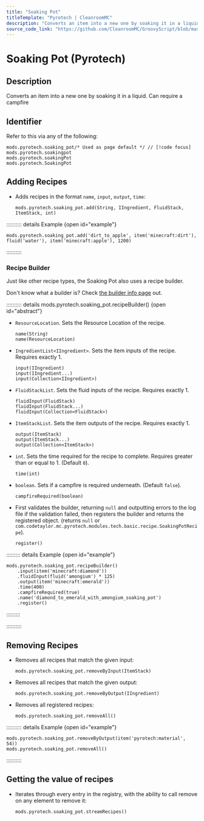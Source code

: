 ```yaml
---
title: "Soaking Pot"
titleTemplate: "Pyrotech | CleanroomMC"
description: "Converts an item into a new one by soaking it in a liquid. Can require a campfire"
source_code_link: "https://github.com/CleanroomMC/GroovyScript/blob/master/src/main/java/com/cleanroommc/groovyscript/compat/mods/pyrotech/SoakingPot.java"
---
```


# Soaking Pot (Pyrotech)

## Description

Converts an item into a new one by soaking it in a liquid. Can require a campfire

## Identifier

Refer to this via any of the following:

```groovy:no-line-numbers {1}
mods.pyrotech.soaking_pot/* Used as page default */ // [!code focus]
mods.pyrotech.soakingpot
mods.pyrotech.soakingPot
mods.pyrotech.SoakingPot
```


## Adding Recipes

- Adds recipes in the format `name`, `input`, `output`, `time`:

    ```groovy:no-line-numbers
    mods.pyrotech.soaking_pot.add(String, IIngredient, FluidStack, ItemStack, int)
    ```

:::::::::: details Example {open id="example"}
```groovy:no-line-numbers
mods.pyrotech.soaking_pot.add('dirt_to_apple', item('minecraft:dirt'), fluid('water'), item('minecraft:apple'), 1200)
```

::::::::::

### Recipe Builder

Just like other recipe types, the Soaking Pot also uses a recipe builder.

Don't know what a builder is? Check [the builder info page](../../groovy/builder.md) out.

:::::::::: details mods.pyrotech.soaking_pot.recipeBuilder() {open id="abstract"}
- `ResourceLocation`. Sets the Resource Location of the recipe.

    ```groovy:no-line-numbers
    name(String)
    name(ResourceLocation)
    ```

- `IngredientList<IIngredient>`. Sets the item inputs of the recipe. Requires exactly 1.

    ```groovy:no-line-numbers
    input(IIngredient)
    input(IIngredient...)
    input(Collection<IIngredient>)
    ```

- `FluidStackList`. Sets the fluid inputs of the recipe. Requires exactly 1.

    ```groovy:no-line-numbers
    fluidInput(FluidStack)
    fluidInput(FluidStack...)
    fluidInput(Collection<FluidStack>)
    ```

- `ItemStackList`. Sets the item outputs of the recipe. Requires exactly 1.

    ```groovy:no-line-numbers
    output(ItemStack)
    output(ItemStack...)
    output(Collection<ItemStack>)
    ```

- `int`. Sets the time required for the recipe to complete. Requires greater than or equal to 1. (Default `0`).

    ```groovy:no-line-numbers
    time(int)
    ```

- `boolean`. Sets if a campfire is required underneath. (Default `false`).

    ```groovy:no-line-numbers
    campfireRequired(boolean)
    ```

- First validates the builder, returning `null` and outputting errors to the log file if the validation failed, then registers the builder and returns the registered object. (returns `null` or `com.codetaylor.mc.pyrotech.modules.tech.basic.recipe.SoakingPotRecipe`).

    ```groovy:no-line-numbers
    register()
    ```

::::::::: details Example {open id="example"}
```groovy:no-line-numbers
mods.pyrotech.soaking_pot.recipeBuilder()
    .input(item('minecraft:diamond'))
    .fluidInput(fluid('amongium') * 125)
    .output(item('minecraft:emerald'))
    .time(400)
    .campfireRequired(true)
    .name('diamond_to_emerald_with_amongium_soaking_pot')
    .register()
```

:::::::::

::::::::::

## Removing Recipes

- Removes all recipes that match the given input:

    ```groovy:no-line-numbers
    mods.pyrotech.soaking_pot.removeByInput(ItemStack)
    ```

- Removes all recipes that match the given output:

    ```groovy:no-line-numbers
    mods.pyrotech.soaking_pot.removeByOutput(IIngredient)
    ```

- Removes all registered recipes:

    ```groovy:no-line-numbers
    mods.pyrotech.soaking_pot.removeAll()
    ```

:::::::::: details Example {open id="example"}
```groovy:no-line-numbers
mods.pyrotech.soaking_pot.removeByOutput(item('pyrotech:material', 54))
mods.pyrotech.soaking_pot.removeAll()
```

::::::::::

## Getting the value of recipes

- Iterates through every entry in the registry, with the ability to call remove on any element to remove it:

    ```groovy:no-line-numbers
    mods.pyrotech.soaking_pot.streamRecipes()
    ```
